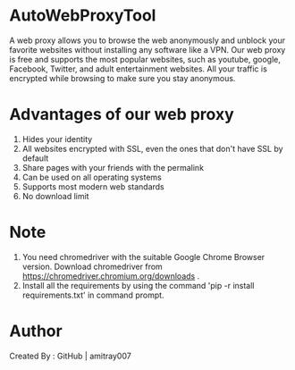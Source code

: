# AutoWebProxyTool
A web proxy allows you to browse the web anonymously and unblock your favorite websites without installing any software like a VPN. Our web proxy is free and supports the most popular websites, such as youtube, google, Facebook, Twitter, and adult entertainment websites. All your traffic is encrypted while browsing to make sure you stay anonymous.

# Advantages of our web proxy
1. Hides your identity
2. All websites encrypted with SSL, even the ones that don't have SSL by default
3. Share pages with your friends with the permalink
4. Can be used on all operating systems
5. Supports most modern web standards
6. No download limit

# Note
1. You need chromedriver with the suitable Google Chrome Browser version.
   Download chromedriver from https://chromedriver.chromium.org/downloads .
2. Install all the requirements by using the command 'pip -r install requirements.txt' in command prompt.

# Author
Created By : GitHub | amitray007
